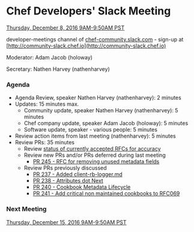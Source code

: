 # Chef Developers' Slack Meeting

[Thursday, December 8, 2016 9AM-9:50AM PST](http://everytimezone.com/#2016-12-8,240,cn3)

developer-meetings channel of [chef-community.slack.com](http://chef-community.slack.com) - sign-up at [http://community-slack.chef.io](http://community-slack.chef.io)

Moderator:  Adam Jacob (holoway)

Secretary:  Nathen Harvey (nathenharvey)

### Agenda
* Agenda Review, speaker Nathen Harvey (nathenharvey): 2 minutes
* Updates: 15 minutes max.
  * Community update, speaker Nathen Harvey (nathenharvey): 5 minutes
  * Chef company update, speaker Adam Jacob (holoway): 5 minutes
  * Software update, speaker - various people: 5 minutes
* Review action items from last meeting (nathenharvey): 5 minutes
* Review PRs:  35 minutes
  * Review [status of currently accepted RFCs for accuracy](https://chef.github.io/chef-rfc/)
  * Review new PRs and/or PRs deferred during last meeting
    * [PR 245 - RFC for removing unused metadata fields](https://github.com/chef/chef-rfc/pull/245)
  * Review PRs previously discussed
    * [PR 237 - Added client-rb-logger.md](https://github.com/chef/chef-rfc/pull/237/)
    * [PR 238 - Attributes dot Next](https://github.com/chef/chef-rfc/pull/238)
    * [PR 240 - Cookbook Metadata Lifecycle](https://github.com/chef/chef-rfc/pull/240)
    * [PR 241 - Add critical non maintained cookbooks to RFC069](https://github.com/chef/chef-rfc/pull/241)


### Next Meeting

[Thursday, December 15, 2016 9AM-9:50AM PST](http://everytimezone.com/#2016-12-15,240,cn3)
